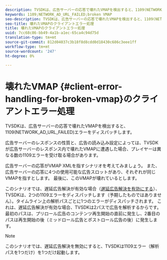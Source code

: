 ```yaml
---
description: TVSDKは、広告サーバーの応答で壊れたVMAPを検出すると、1109(NETWORK_AD_URL_FAILED)エラーをディスパッチします。
keywords: 1109;NETWORK_AD_URL_FAILED;broken VMAP
seo-description: TVSDKは、広告サーバーの応答で壊れたVMAPを検出すると、1109(NETWORK_AD_URL_FAILED)エラーをディスパッチします。
seo-title: 壊れたVMAPのクライアントエラー処理
title: 壊れたVMAPのクライアントエラー処理
uuid: 7cc68c86-bb49-4a1b-a1ec-65ca4c94d75d
translation-type: tm+mt
source-git-commit: 812d04037c3b18f8d8cdd0d18430c686c3eee1ff
workflow-type: tm+mt
source-wordcount: '247'
ht-degree: 0%

---
```



# 壊れたVMAP {#client-error-handling-for-broken-vmap}のクライアントエラー処理

TVSDKは、広告サーバーの応答で壊れたVMAPを検出すると、1109(NETWORK_AD_URL_FAILED)エラーをディスパッチします。

広告サーバーのレスポンスの性質と、広告の読み込み設定によっては、TVSDKが広告サーバーのレスポンス内で壊れたVMAPに遭遇した場合、プレイヤーは異なる数の1109エラーを受け取る場合があります。

広告サーバーの応答がVMAP XMLを指すシナリオを考えてみましょう。 また、広告サーバーの応答に4つの使用可能な広告スロットがあり、それぞれが同じVMAPを指すとします。 最後に、このVMAPが壊れているとします。

このシナリオでは、遅延広告解決が有効な場合（[遅延広告解決を有効にする](../../../tvsdk-2.7-for-android/ad-insertion/c-psdk-android-2.7-lazy-ad-resolving/t-psdk-android-2.7-enable-lazy-ad-resolving.md)）、TVSDKは、2つの1109エラーをディスパッチします（予期したものではありません）。タイムライン上の解析パスごとに1つのエラーがディスパッチされます。 これは、遅延広告解決が有効な場合、TVSDKは2パスで広告を解析するからです。最初のパスは、プリロール広告のコンテンツ再生開始の直前に発生し、2番目のパスは再生開始の後（ミッドロール広告とポストロール広告の後）に発生します。

>[!NOTE]
>
>このシナリオでは、遅延広告解決を無効にすると、TVSDKは1109エラー（解析パスを1つだけ）を1つだけ起動します。

